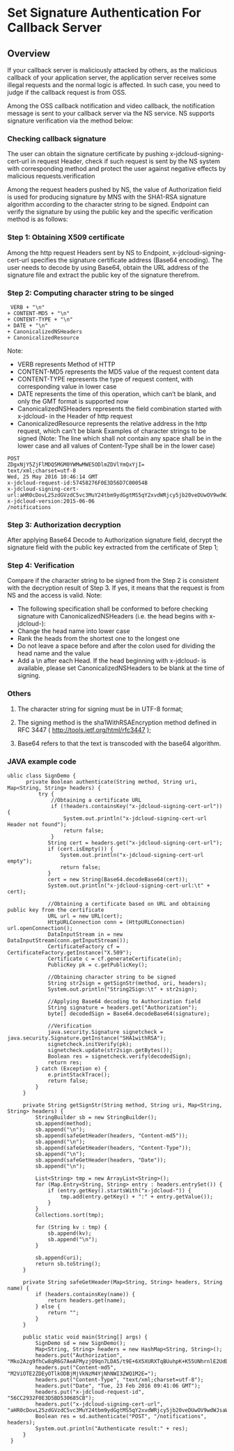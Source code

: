# Set Signature Authentication For Callback Server

## Overview
If your callback server is maliciously attacked by others, as the malicious callback of your application server, the application server receives some illegal requests and the normal logic is affected. In such case, you need to judge if the callback request is from OSS.

Among the OSS callback notification and video callback, the notification message is sent to your callback server via the NS service. NS supports signature verification via the method below:

### Checking callback signature
The user can obtain the signature certificate by pushing x-jdcloud-signing-cert-url in request Header, check if such request is sent by the NS system with corresponding method and protect the user against negative effects by malicious requests.verification

Among the request headers pushed by NS, the value of Authorization field is used for producing signature by MNS with the SHA1-RSA signature algorithm according to the character string to be signed. Endpoint can verify the signature by using the public key and the specific verification method is as follows:

### Step 1: Obtaining X509 certificate

Among the http request Headers sent by NS to Endpoint, x-jdcloud-signing-cert-url specifies the signature certificate address (Base64 encoding). The user needs to decode by using Base64, obtain the URL address of the signature file and extract the public key of the signature therefrom.

### Step 2: Computing character string to be singed
```
 VERB + "\n"
+ CONTENT-MD5 + "\n"
+ CONTENT-TYPE + "\n"
+ DATE + "\n"
+ CanonicalizedNSHeaders
+ CanonicalizedResource
```
Note:
* VERB represents Method of HTTP
* CONTENT-MD5 represents the MD5 value of the request content data
* CONTENT-TYPE represents the type of request content, with corresponding value in lower case
* DATE represents the time of this operation, which can’t be blank, and only the GMT format is supported now
* CanonicalizedNSHeaders represents the field combination started with x-jdcloud- in the Header of http request
* CanonicalizedResource represents the relative address in the http request, which can’t be blank
Examples of character strings to be signed (Note: The line which shall not contain any space shall be in the lower case and all values of Content-Type shall be in the lower case)
```
POST
ZDgxNjY5ZjFlMDQ5MGM0YWMwMWE5ODlmZDVlYmQxYjI=
text/xml;charset=utf-8
Wed, 25 May 2016 10:46:14 GMT
x-jdcloud-request-id:57458276F0E3D56D7C00054B
x-jdcloud-signing-cert-url:aHR0cDovL25zdGVzdC5vc3MuY24tbm9ydGgtMS5qY2xvdWRjcy5jb20veDUwOV9wdWJsaWNfY2VydGlmaWNhdGUucGVtCg==
x-jdcloud-version:2015-06-06
/notifications
```
### Step 3: Authorization decryption
After applying Base64 Decode to Authorization signature field, decrypt the signature field with the public key extracted from the certificate of Step 1;
### Step 4: Verification
Compare if the character string to be signed from the Step 2 is consistent with the decryption result of Step 3. If yes, it means that the request is from NS and the access is valid.
Note:
* The following specification shall be conformed to before checking signature with CanonicalizedNSHeaders (i.e. the head begins with x-jdcloud-):
* Change the head name into lower case
* Rank the heads from the shortest one to the longest one
* Do not leave a space before and after the colon used for dividing the head name and the value
* Add a \n after each Head. If the head beginning with x-jdcloud- is available, please set CanonicalizedNSHeaders to be blank at the time of signing.

### Others
1. The character string for signing must be in UTF-8 format;

2. The signing method is the sha1WithRSAEncryption method defined in RFC 3447 ( http://tools.ietf.org/html/rfc3447 );

3. Base64 refers to that the text is transcoded with the base64 algorithm.

### JAVA example code
```
ublic class SignDemo {
      private Boolean authenticate(String method, String uri, Map<String, String> headers) {
          try {
              //Obtaining a certificate URL
              if (!headers.containsKey("x-jdcloud-signing-cert-url")) {
                  System.out.println("x-jdcloud-signing-cert-url Header not found");
                  return false;
              }
             String cert = headers.get("x-jdcloud-signing-cert-url");
             if (cert.isEmpty()) {
                 System.out.println("x-jdcloud-signing-cert-url empty");
                 return false;
             }
             cert = new String(Base64.decodeBase64(cert));
             System.out.println("x-jdcloud-signing-cert-url:\t" + cert);
  
             //Obtaining a certificate based on URL and obtaining public key from the certificate
             URL url = new URL(cert);
             HttpURLConnection conn = (HttpURLConnection) url.openConnection();
             DataInputStream in = new DataInputStream(conn.getInputStream());
             CertificateFactory cf = CertificateFactory.getInstance("X.509");
             Certificate c = cf.generateCertificate(in);
             PublicKey pk = c.getPublicKey();
  
             //Obtaining character string to be signed
             String str2sign = getSignStr(method, uri, headers);
             System.out.println("String2Sign:\t" + str2sign);
  
             //Applying Base64 decoding to Authorization field
             String signature = headers.get("Authorization");
             byte[] decodedSign = Base64.decodeBase64(signature);
  
             //Verification
             java.security.Signature signetcheck = java.security.Signature.getInstance("SHA1withRSA");
             signetcheck.initVerify(pk);
             signetcheck.update(str2sign.getBytes());
             Boolean res = signetcheck.verify(decodedSign);
             return res;
         } catch (Exception e) {
             e.printStackTrace();
             return false;
         }
     }
  
     private String getSignStr(String method, String uri, Map<String, String> headers) {
         StringBuilder sb = new StringBuilder();
         sb.append(method);
         sb.append("\n");
         sb.append(safeGetHeader(headers, "Content-md5"));
         sb.append("\n");
         sb.append(safeGetHeader(headers, "Content-Type"));
         sb.append("\n");
         sb.append(safeGetHeader(headers, "Date"));
         sb.append("\n");
  
         List<String> tmp = new ArrayList<String>();
         for (Map.Entry<String, String> entry : headers.entrySet()) {
             if (entry.getKey().startsWith("x-jdcloud-")) {
                 tmp.add(entry.getKey() + ":" + entry.getValue());
             }
         }
         Collections.sort(tmp);
  
         for (String kv : tmp) {
             sb.append(kv);
             sb.append("\n");
         }
  
         sb.append(uri);
         return sb.toString();
     }
  
     private String safeGetHeader(Map<String, String> headers, String name) {
         if (headers.containsKey(name)) {
             return headers.get(name);
         } else {
             return "";
         }
     }
  
     public static void main(String[] args) {
         SignDemo sd = new SignDemo();
         Map<String, String> headers = new HashMap<String, String>();
         headers.put("Authorization", "Mko2Azg9fhCw8qR6G7AeAFMyzjO9qn7LDA5/t9E+6X5XURXTqBUuhpK+K55UNhrnlE2UdDkRrwDxsaDP5ajQdg==");
         headers.put("Content-md5", "M2ViOTE2ZDEyOTlkODBjMjVkNzM4YjNhNWI3ZWQ1M2E=");
         headers.put("Content-Type", "text/xml;charset=utf-8");
         headers.put("Date", "Tue, 23 Feb 2016 09:41:06 GMT");
         headers.put("x-jdcloud-request-id", "56CC2932F0E3D5BD530685CB");
         headers.put("x-jdcloud-signing-cert-url", "aHR0cDovL25zdGVzdC5vc3MuY24tbm9ydGgtMS5qY2xvdWRjcy5jb20veDUwOV9wdWJsaWNfY2VydGlmaWNhdGUucGVtCg==");
         Boolean res = sd.authenticate("POST", "/notifications", headers);
         System.out.println("Authenticate result:" + res);
     }
 }
```
